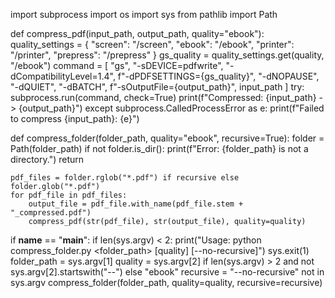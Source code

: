 import subprocess
import os
import sys
from pathlib import Path

def compress_pdf(input_path, output_path, quality="ebook"):
    quality_settings = {
        "screen": "/screen",
        "ebook": "/ebook",
        "printer": "/printer",
        "prepress": "/prepress"
    }
    gs_quality = quality_settings.get(quality, "/ebook")
    command = [
        "gs",
        "-sDEVICE=pdfwrite",
        "-dCompatibilityLevel=1.4",
        f"-dPDFSETTINGS={gs_quality}",
        "-dNOPAUSE",
        "-dQUIET",
        "-dBATCH",
        f"-sOutputFile={output_path}",
        input_path
    ]
    try:
        subprocess.run(command, check=True)
        print(f"Compressed: {input_path} -> {output_path}")
    except subprocess.CalledProcessError as e:
        print(f"Failed to compress {input_path}: {e}")

def compress_folder(folder_path, quality="ebook", recursive=True):
    folder = Path(folder_path)
    if not folder.is_dir():
        print(f"Error: {folder_path} is not a directory.")
        return

    pdf_files = folder.rglob("*.pdf") if recursive else folder.glob("*.pdf")
    for pdf_file in pdf_files:
        output_file = pdf_file.with_name(pdf_file.stem + "_compressed.pdf")
        compress_pdf(str(pdf_file), str(output_file), quality=quality)

if __name__ == "__main__":
    if len(sys.argv) < 2:
        print("Usage: python compress_folder.py <folder_path> [quality] [--no-recursive]")
        sys.exit(1)
    folder_path = sys.argv[1]
    quality = sys.argv[2] if len(sys.argv) > 2 and not sys.argv[2].startswith("--") else "ebook"
    recursive = "--no-recursive" not in sys.argv
    compress_folder(folder_path, quality=quality, recursive=recursive)